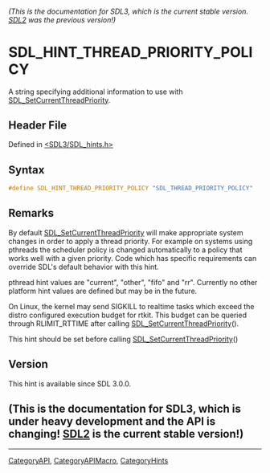 ###### (This is the documentation for SDL3, which is the current stable version. [SDL2](https://wiki.libsdl.org/SDL2/) was the previous version!)
# SDL_HINT_THREAD_PRIORITY_POLICY

A string specifying additional information to use with [SDL_SetCurrentThreadPriority](SDL_SetCurrentThreadPriority).

## Header File

Defined in [<SDL3/SDL_hints.h>](https://github.com/libsdl-org/SDL/blob/main/include/SDL3/SDL_hints.h)

## Syntax

```c
#define SDL_HINT_THREAD_PRIORITY_POLICY "SDL_THREAD_PRIORITY_POLICY"
```

## Remarks

By default [SDL_SetCurrentThreadPriority](SDL_SetCurrentThreadPriority)
will make appropriate system changes in order to apply a thread priority.
For example on systems using pthreads the scheduler policy is changed
automatically to a policy that works well with a given priority. Code which
has specific requirements can override SDL's default behavior with this
hint.

pthread hint values are "current", "other", "fifo" and "rr". Currently no
other platform hint values are defined but may be in the future.

On Linux, the kernel may send SIGKILL to realtime tasks which exceed the
distro configured execution budget for rtkit. This budget can be queried
through RLIMIT_RTTIME after calling
[SDL_SetCurrentThreadPriority](SDL_SetCurrentThreadPriority)().

This hint should be set before calling
[SDL_SetCurrentThreadPriority](SDL_SetCurrentThreadPriority)()

## Version

This hint is available since SDL 3.0.0.

## (This is the documentation for SDL3, which is under heavy development and the API is changing! [SDL2](https://wiki.libsdl.org/SDL2/) is the current stable version!)



----
[CategoryAPI](CategoryAPI), [CategoryAPIMacro](CategoryAPIMacro), [CategoryHints](CategoryHints)

